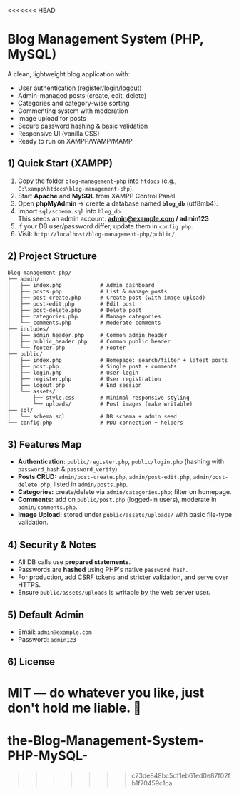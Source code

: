 <<<<<<< HEAD
# Blog Management System (PHP, MySQL)

A clean, lightweight blog application with:
- User authentication (register/login/logout)
- Admin-managed posts (create, edit, delete)
- Categories and category-wise sorting
- Commenting system with moderation
- Image upload for posts
- Secure password hashing & basic validation
- Responsive UI (vanilla CSS)
- Ready to run on XAMPP/WAMP/MAMP

## 1) Quick Start (XAMPP)
1. Copy the folder `blog-management-php` into `htdocs` (e.g., `C:\xampp\htdocs\blog-management-php`).
2. Start **Apache** and **MySQL** from XAMPP Control Panel.
3. Open **phpMyAdmin** → create a database named **`blog_db`** (utf8mb4).
4. Import `sql/schema.sql` into `blog_db`.  
   This seeds an admin account: **admin@example.com / admin123**
5. If your DB user/password differ, update them in `config.php`.
6. Visit: `http://localhost/blog-management-php/public/`

## 2) Project Structure
```
blog-management-php/
├── admin/
│   ├── index.php            # Admin dashboard
│   ├── posts.php            # List & manage posts
│   ├── post-create.php      # Create post (with image upload)
│   ├── post-edit.php        # Edit post
│   ├── post-delete.php      # Delete post
│   ├── categories.php       # Manage categories
│   └── comments.php         # Moderate comments
├── includes/
│   ├── admin_header.php     # Common admin header
│   ├── public_header.php    # Common public header
│   └── footer.php           # Footer
├── public/
│   ├── index.php            # Homepage: search/filter + latest posts
│   ├── post.php             # Single post + comments
│   ├── login.php            # User login
│   ├── register.php         # User registration
│   ├── logout.php           # End session
│   └── assets/
│       ├── style.css        # Minimal responsive styling
│       └── uploads/         # Post images (make writable)
├── sql/
│   └── schema.sql           # DB schema + admin seed
└── config.php               # PDO connection + helpers
```

## 3) Features Map
- **Authentication:** `public/register.php`, `public/login.php` (hashing with `password_hash` & `password_verify`).
- **Posts CRUD:** `admin/post-create.php`, `admin/post-edit.php`, `admin/post-delete.php`, listed in `admin/posts.php`.
- **Categories:** create/delete via `admin/categories.php`; filter on homepage.
- **Comments:** add on `public/post.php` (logged-in users), moderate in `admin/comments.php`.
- **Image Upload:** stored under `public/assets/uploads/` with basic file-type validation.

## 4) Security & Notes
- All DB calls use **prepared statements**.
- Passwords are **hashed** using PHP's native `password_hash`.
- For production, add CSRF tokens and stricter validation, and serve over HTTPS.
- Ensure `public/assets/uploads` is writable by the web server user.

## 5) Default Admin
- Email: `admin@example.com`
- Password: `admin123`

## 6) License
MIT — do whatever you like, just don't hold me liable. 🙂
=======
# the-Blog-Management-System-PHP-MySQL-
>>>>>>> c73de848bc5df1eb61ed0e87f02fb1f70459c1ca
